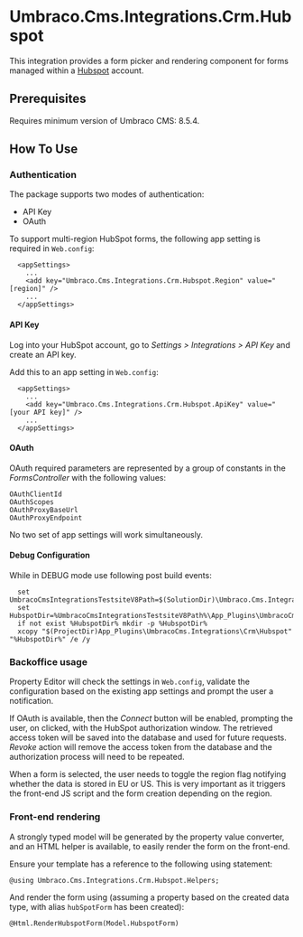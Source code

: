 # Umbraco.Cms.Integrations.Crm.Hubspot

This integration provides a form picker and rendering component for forms managed within a [Hubspot](https://www.hubspot.com/) account.

## Prerequisites

Requires minimum version of Umbraco CMS: 8.5.4.

## How To Use

### Authentication

The package supports two modes of authentication:

- API Key
- OAuth

To support multi-region HubSpot forms, the following app setting is required in `Web.config`:
```
  <appSettings>
    ...
    <add key="Umbraco.Cms.Integrations.Crm.Hubspot.Region" value="[region]" />
    ...
  </appSettings>
```

#### API Key

Log into your HubSpot account, go to _Settings > Integrations > API Key_ and create an API key.

Add this to an app setting in `Web.config`:

```
  <appSettings>
    ...
    <add key="Umbraco.Cms.Integrations.Crm.Hubspot.ApiKey" value="[your API key]" />
    ...
  </appSettings>
```

#### OAuth

OAuth required parameters are represented by a group of constants in the _FormsController_ with the following values:
```
OAuthClientId
OAuthScopes
OAuthProxyBaseUrl
OAuthProxyEndpoint
```

No two set of app settings will work simultaneously.

#### Debug Configuration

While in DEBUG mode use following post build events:
```
  set UmbracoCmsIntegrationsTestsiteV8Path=$(SolutionDir)\Umbraco.Cms.Integrations.Testsite.V8
  set HubspotDir=%UmbracoCmsIntegrationsTestsiteV8Path%\App_Plugins\UmbracoCms.Integrations\Crm\Hubspot
  if not exist %HubspotDir% mkdir -p %HubspotDir%
  xcopy "$(ProjectDir)App_Plugins\UmbracoCms.Integrations\Crm\Hubspot" "%HubspotDir%" /e /y
```

### Backoffice usage

Property Editor will check the settings in `Web.config`, validate the configuration based on the existing
app settings and prompt the user a notification. 

If OAuth is available, then the _Connect_ button will be enabled, prompting the user, on clicked, 
with the HubSpot authorization window. The retrieved access token will be saved into the database and 
used for future requests. _Revoke_ action will remove the access token from the database and the authorization process will need to be repeated.

When a form is selected, the user needs to toggle the region flag notifying whether the data is stored in EU or US. This is very important as
it triggers the front-end JS script and the form creation depending on the region.


### Front-end rendering

A strongly typed model will be generated by the property value converter, and an HTML helper is available, to easily render the form on the front-end.

Ensure your template has a reference to the following using statement:

```
@using Umbraco.Cms.Integrations.Crm.Hubspot.Helpers;
```

And render the form using (assuming a property based on the created data type, with alias `hubSpotForm` has been created):

```
@Html.RenderHubspotForm(Model.HubspotForm)
```

